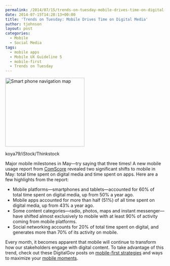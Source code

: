 ```yaml
---
permalink: /2014/07/15/trends-on-tuesday-mobile-drives-time-on-digital-media/
date: 2014-07-15T14:28:13+00:00
title: 'Trends on Tuesday: Mobile Drives Time on Digital Media'
author: tjohnson
layout: post
categories:
  - Mobile
  - Social Media
tags:
  - mobile apps
  - Mobile UX Guideline 5
  - mobile-first
  - Trends on Tuesday
---
```


<div id="attachment_150462" style="width: 260px" class="wp-caption alignright">
  <img class="size-full wp-image-150462" src="https://s3.amazonaws.com/sitesusa/wp-content/uploads/sites/212/2014/04/250-x-218-mobile-gps-location-map-marker-koya79-iStock-Thinkstock-178584733.jpg" alt="Smart phone navigation map" width="250" height="218" />
  
  <p class="wp-caption-text">
    koya79/iStock/Thinkstock
  </p>
</div>

Major mobile milestones in May—try saying that three times! A new mobile usage report from [ComScore](http://www.comscore.com/Insights/Blog/Major-Mobile-Milestones-in-May-Apps-Now-Drive-Half-of-All-Time-Spent-on-Digital) revealed two significant shifts to mobile in May: total time spent on digital media and time spent on apps. Here are a few highlights from the report:

  * Mobile platforms—smartphones and tablets—accounted for 60% of total time spent on digital media, up from 50% a year ago.
  * Mobile apps accounted for more than half (51%) of all time spent on digital media, up from 43% a year ago.
  * Some content categories—radio, photos, maps and instant messenger—have shifted almost exclusively to mobile with at least 90% of activity coming from mobile platforms.
  * Social networking accounts for 20% of total time spent on digital, and generates more than 70% of its activity on mobile.

Every month, it becomes apparent that mobile will continue to transform how our stakeholders engage with digital content. To take advantage of this trend, check out these DigitalGov posts on <a title="mobile-first strategies" href="https://www.digitalgov.gov/tag/mobile-first/" target="_blank">mobile-first strategies</a> and ways to maximize your <a title="mobile moments" href="https://www.digitalgov.gov/2014/07/01/trends-on-tuesday-maximizing-your-mobile-moments/" target="_blank">mobile moments</a>.